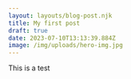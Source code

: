 ```yaml
---
layout: layouts/blog-post.njk
title: My first post
draft: true
date: 2023-07-10T13:13:39.884Z
image: /img/uploads/hero-img.jpg
---
```

This is a test